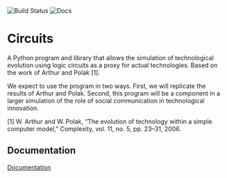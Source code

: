 ![Build Status](https://travis-ci.org/um-tech-evolution/circuits.svg?branch=master)
![Docs](https://readthedocs.org/projects/evolutionary-circuits/badge/?version=latest>)

# Circuits

A Python program and library that allows the simulation of technological
evolution using logic circuits as a proxy for actual technologies. Based on the
work of Arthur and Polak [1].

We expect to use the program in two ways.  First, we will replicate the results
of Arthur and Polak.  Second, this program will be a component in a larger
simulation of the role of social communication in technological innovation.

[1] W. Arthur and W. Polak, “The evolution of technology within a simple
computer model,” Complexity, vol. 11, no. 5, pp. 23–31, 2006.

## Documentation

[Documentation](http://evolutionary-circuits.readthedocs.org/en/latest/)
